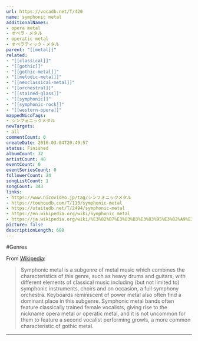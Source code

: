 ```yaml
---
url: https://vocadb.net/T/420
name: symphonic metal
additionalNames: 
- opera metal
- オペラ・メタル
- operatic metal
- オペラティック・メタル
parent: "[[metal]]"
related:
- "[[classical]]"
- "[[gothic]]"
- "[[gothic-metal]]"
- "[[melodic-metal]]"
- "[[neoclassical-metal]]"
- "[[orchestral]]"
- "[[stained-glass]]"
- "[[symphonic]]"
- "[[symphonic-rock]]"
- "[[western-opera]]"
mappedNicoTags:
- シンフォニックメタル
newTargets:
- all
commentCount: 0
createDate: 2016-03-04T20:49:57
status: Finished
albumCount: 32
artistCount: 40
eventCount: 0
eventSeriesCount: 0
followerCount: 24
songListCount: 1
songCount: 343
links: 
- https://www.nicovideo.jp/tag/シンフォニックメタル
- https://touhoudb.com/T/113/symphonic-metal
- https://utaitedb.net/T/2494/symphonic-metal
- https://en.wikipedia.org/wiki/Symphonic_metal
- https://ja.wikipedia.org/wiki/%E3%82%B7%E3%83%B3%E3%83%95%E3%82%A9%E3%83%8B%E3%83%83%E3%82%AF%E3%83%A1%E3%82%BF%E3%83%AB
picture: false
descriptionLength: 688
---
```


#Genres

From [Wikipedia](https://en.wikipedia.org/wiki/Symphonic_metal):
>Symphonic metal is a subgenre of metal music which combines the characteristics of this genre, such as heavy drums and guitars, with different elements of classical music including (but not limited to) symphonic instruments, choirs and on occasion, a full symphony orchestra. Keyboards reminiscent of power metal also often find a dominant place in this subgenre. Symphonic metal bands often feature classically trained female vocalists, giving rise to the nickname opera metal or operatic metal, and it is not uncommon for them to feature a second vocalist performing growls, a more common characteristic of gothic metal.

---

